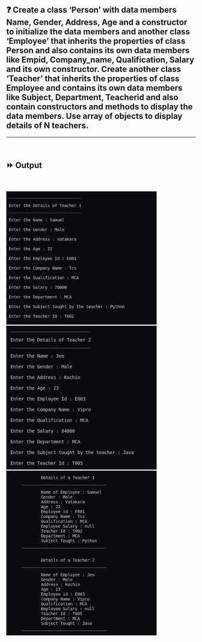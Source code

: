 ## :question: Create a class ‘Person’ with data members Name, Gender, Address, Age and a constructor to initialize the data members and another class ‘Employee’ that inherits the properties of class Person and also contains its own data members like Empid, Company_name, Qualification, Salary and its own constructor. Create another class ‘Teacher’ that inherits the properties of class Employee and contains its own data members like Subject, Department, Teacherid and also contain constructors and methods to display the data members. Use array of objects to display details of N teachers.
___
<br>

## :fast_forward: Output

<br>

<img src="Output/co3pg3op1.png" width="400"></img><br>
<img src="Output/co3pg3op2.png" width="400"></img><br>
<img src="Output/co3pg3op3.png" width="400"></img><br>
